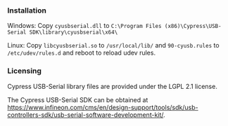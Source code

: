 ### Installation
Windows: Copy `cyusbserial.dll` to `C:\Program Files (x86)\Cypress\USB-Serial SDK\library\cyusbserial\x64\`

Linux: Copy `libcyusbserial.so` to `/usr/local/lib/` and `90-cyusb.rules` to `/etc/udev/rules.d` and reboot to reload udev rules.

### Licensing
Cypress USB-Serial library files are provided under the LGPL 2.1 license.

The Cypress USB-Serial SDK can be obtained at https://www.infineon.com/cms/en/design-support/tools/sdk/usb-controllers-sdk/usb-serial-software-development-kit/.
